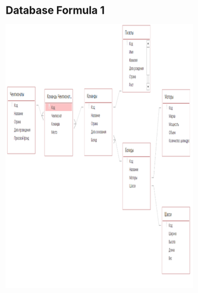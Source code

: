 # Database  Formula 1

[<img src="logic_sheme.png" width="1209" height="709" alt="logic sheme"/>](logic_sheme.png)